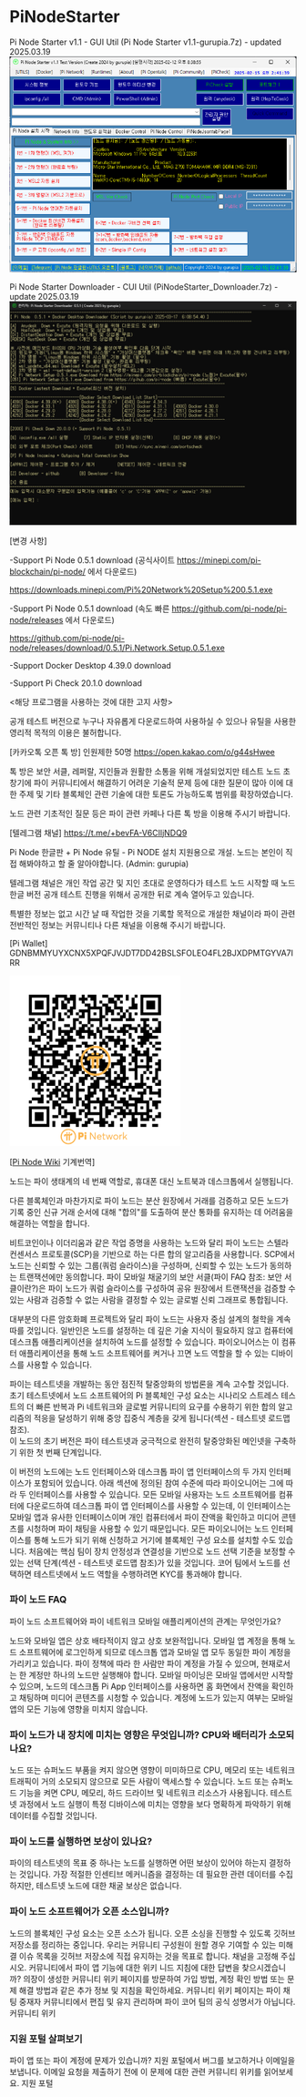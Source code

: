 # PiNodeStarter
Pi Node Starter v1.1  - GUI Util (Pi Node Starter v1.1-gurupia.7z) - updated 2025.03.19
![Pi Node Starter v1.1 스크린 샷](ScreenShot/PiNodeStarter-gurupia-20250215-024141.png)

Pi Node Starter Downloader - CUI Util (PiNodeStarter_Downloader.7z) - update 2025.03.19
![Pi Node Starter Downloader 스크린샷](PiNodeStarterDownloader-0.5.1-gurupia-20250317-061026.png)


[변경 사항]

-Support Pi Node 0.5.1 download (공식사이트 https://minepi.com/pi-blockchain/pi-node/ 에서 다운로드) 

https://downloads.minepi.com/Pi%20Network%20Setup%200.5.1.exe

-Support Pi Node 0.5.1 download (속도 빠른 https://github.com/pi-node/pi-node/releases 에서 다운로드) 

https://github.com/pi-node/pi-node/releases/download/0.5.1/Pi.Network.Setup.0.5.1.exe

-Support Docker Desktop 4.39.0 download 

-Support Pi Check 20.1.0 download


<해당 프로그램을 사용하는 것에 대한 고지 사항>

공개 테스트 버전으로 누구나 자유롭게 다운로드하여 사용하실 수 있으나 유틸을 사용한 영리적 목적의 이용은 불허합니다.

[카카오톡 오픈 톡 방] 인원제한 50명 https://open.kakao.com/o/g44sHwee

톡 방은 보안 서클, 레퍼랄, 지인들과 원활한 소통을 위해 개설되었지만 테스트 노드 초창기에 파이 커뮤니티에서 해결하기 어려운 기술적 문제 등에 대한 질문이 많아 이에 대한 주제 및 기타 블록체인 관련 기술에 대한 토론도 가능하도록 범위를 확장하였습니다.

노드 관련 기초적인 질문 등은 파이 관련 카페나 다른 톡 방을 이용해 주시기 바랍니다.

[텔레그램 채널] https://t.me/+bevFA-V6CIljNDQ9

Pi Node 한글판 + Pi Node 유틸 - Pi NODE 설치 지원용으로 개설. 노드는 본인이 직접 해봐야하고 할 줄 알아야합니다. (Admin: gurupia)

텔레그램 채널은 개인 작업 공간 및 지인 초대로 운영하다가 테스트 노드 시작할 때 노드 한글 버전 공개 테스트 진행을 위해서 공개한 뒤로 계속 열어두고 있습니다.

특별한 정보는 없고 시간 날 때 작업한 것을 기록할 목적으로 개설한 채널이라 파이 관련 전반적인 정보는 커뮤니티나 다른 채널을 이용해 주시기 바랍니다.

[Pi Wallet] GDNBMMYUYXCNX5XPQFJVJDT7DD42BSLSFOLEO4FL2BJXDPMTGYVA7IRR

<img src="https://github.com/gurupia/PiNodeStarter/blob/main/500x500_PiWalletQR-Frame-gurupia.png" width=300 height=300>

[<a href="https://github.com/pi-node/instructions/wiki">Pi Node Wiki</a> 기계번역]

노드는 파이 생태계의 네 번째 역할로, 휴대폰 대신 노트북과 데스크톱에서 실행됩니다. 

다른 블록체인과 마찬가지로 파이 노드는 분산 원장에서 거래를 검증하고 모든 노드가 기록 중인 신규 거래 순서에 대해 "합의"를 도출하여 분산 통화를 유지하는 데 어려움을 해결하는 역할을 합니다.

비트코인이나 이더리움과 같은 작업 증명을 사용하는 노드와 달리 파이 노드는 스텔라 컨센서스 프로토콜(SCP)을 기반으로 하는 다른 합의 알고리즘을 사용합니다. 
SCP에서 노드는 신뢰할 수 있는 그룹(쿼럼 슬라이스)을 구성하며, 신뢰할 수 있는 노드가 동의하는 트랜잭션에만 동의합니다. 
파이 모바일 채굴기의 보안 서클(파이 FAQ 참조: 보안 서클이란?)은 파이 노드가 쿼럼 슬라이스를 구성하여 공유 원장에서 트랜잭션을 검증할 수 있는 사람과 검증할 수 없는 사람을 결정할 수 있는 글로벌 신뢰 그래프로 통합됩니다. 

대부분의 다른 암호화폐 프로젝트와 달리 파이 노드는 사용자 중심 설계의 철학을 계속 따를 것입니다. 
일반인은 노드를 설정하는 데 깊은 기술 지식이 필요하지 않고 컴퓨터에 데스크톱 애플리케이션을 설치하여 노드를 설정할 수 있습니다. 
파이오니어스는 이 컴퓨터 애플리케이션을 통해 노드 소프트웨어를 켜거나 끄면 노드 역할을 할 수 있는 디바이스를 사용할 수 있습니다.

파이는 테스트넷을 개발하는 동안 점진적 탈중앙화의 방법론을 계속 고수할 것입니다. 
초기 테스트넷에서 노드 소프트웨어의 Pi 블록체인 구성 요소는 시나리오 스트레스 테스트의 더 빠른 반복과 Pi 네트워크와 글로벌 커뮤니티의 요구를 수용하기 위한 합의 알고리즘의 적응을 달성하기 위해 중앙 집중식 계층을 갖게 됩니다(섹션 - 테스트넷 로드맵 참조).  
이 노드의 초기 버전은 파이 테스트넷과 궁극적으로 완전히 탈중앙화된 메인넷을 구축하기 위한 첫 번째 단계입니다.

이 버전의 노드에는 노드 인터페이스와 데스크톱 파이 앱 인터페이스의 두 가지 인터페이스가 포함되어 있습니다. 
아래 섹션에 정의된 참여 수준에 따라 파이오니어는 그에 따라 두 인터페이스를 사용할 수 있습니다. 
모든 모바일 사용자는 노드 소프트웨어를 컴퓨터에 다운로드하여 데스크톱 파이 앱 인터페이스를 사용할 수 있는데, 이 인터페이스는 모바일 앱과 유사한 인터페이스이며 개인 컴퓨터에서 파이 잔액을 확인하고 미디어 콘텐츠를 시청하며 파이 채팅을 사용할 수 있기 때문입니다. 
 모든 파이오니어는 노드 인터페이스를 통해 노드가 되기 위해 신청하고 거기에 블록체인 구성 요소를 설치할 수도 있습니다. 
처음에는 핵심 팀이 장치 안정성과 연결성을 기반으로 노드 선택 기준을 보정할 수 있는 선택 단계(섹션 - 테스트넷 로드맵 참조)가 있을 것입니다. 코어 팀에서 노드를 선택하면 테스트넷에서 노드 역할을 수행하려면 KYC를 통과해야 합니다. 

<h3>파이 노드 FAQ</h3>
파이 노드 소프트웨어와 파이 네트워크 모바일 애플리케이션의 관계는 무엇인가요?

노드와 모바일 앱은 상호 배타적이지 않고 상호 보완적입니다. 
모바일 앱 계정을 통해 노드 소프트웨어에 로그인하게 되므로 데스크톱 앱과 모바일 앱 모두 동일한 파이 계정을 가리키고 있습니다. 
파이 정책에 따라 한 사람만 파이 계정을 가질 수 있으며, 현재로서는 한 계정만 하나의 노드만 실행해야 합니다. 모바일 마이닝은 모바일 앱에서만 시작할 수 있으며, 노드의 데스크톱 Pi App 인터페이스를 사용하면 홈 화면에서 잔액을 확인하고 채팅하며 미디어 콘텐츠를 시청할 수 있습니다. 
계정에 노드가 있는지 여부는 모바일 앱의 모든 기능에 영향을 미치지 않습니다. 

<h3>파이 노드가 내 장치에 미치는 영향은 무엇입니까? CPU와 배터리가 소모되나요?</h3>

노드 또는 슈퍼노드 부품을 켜지 않으면 영향이 미미하므로 CPU, 메모리 또는 네트워크 트래픽이 거의 소모되지 않으므로 모든 사람이 액세스할 수 있습니다. 
노드 또는 슈퍼노드 기능을 켜면 CPU, 메모리, 하드 드라이브 및 네트워크 리소스가 사용됩니다. 
테스트넷 과정에서 노드 실행이 특정 디바이스에 미치는 영향을 보다 명확하게 파악하기 위해 데이터를 수집할 것입니다. 

<h3>파이 노드를 실행하면 보상이 있나요?</h3>

파이의 테스트넷의 목표 중 하나는 노드를 실행하면 어떤 보상이 있어야 하는지 결정하는 것입니다. 
가장 적절한 인센티브 메커니즘을 결정하는 데 필요한 관련 데이터를 수집하지만, 테스트넷 노드에 대한 채굴 보상은 없습니다. 

<h3>파이 노드 소프트웨어가 오픈 소스입니까?</h3>

노드의 블록체인 구성 요소는 오픈 소스가 됩니다. 오픈 소싱을 진행할 수 있도록 깃허브 저장소를 정리하는 중입니다. 
우리는 커뮤니티 구성원이 원할 경우 기여할 수 있는 미해결 이슈 목록을 깃허브 저장소에 직접 유지하는 것을 목표로 합니다. 채널을 고정해 주십시오. 
커뮤니티에서 파이 앱 기능에 대한 위키 니드 지침에 대한 답변을 찾으시겠습니까? 의장이 생성한 커뮤니티 위키 페이지를 방문하여 가입 방법, 계정 확인 방법 또는 문제 해결 방법과 같은 추가 정보 및 지침을 확인하세요.
커뮤니티 위키 페이지는 파이 채팅 중재자 커뮤니티에서 편집 및 유지 관리하며 파이 코어 팀의 공식 성명서가 아닙니다. 커뮤니티 위키

<h3>지원 포털 살펴보기</h3>

파이 앱 또는 파이 계정에 문제가 있습니까? 지원 포털에서 버그를 보고하거나 이메일을 보냅니다. 이메일 요청을 제출하기 전에 이 문제에 대한 관련 커뮤니티 위키를 읽어보세요. 지원 포털

